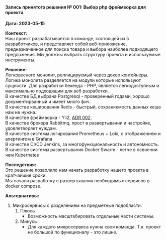 #### Запись принятого решения № 001: Выбор php фреймворка для проекта
**Дата: 2023-05-15**

**Контекст:**  
Наш проект разрабатывается в команде, состоящей из 5 разработчиков, 
и представляет собой веб-приложение, предназначенное для поиска товара и выбора наиболее подходящего предложения. 
Мы должны выбрать структуру проекта и используемые инструменты.

**Решение:**  
Легковесного монолит, реплицируемый через докер контейнеры.  
Логика монолита разделяется на модули которые используют сущности.
Для разработки бекенда - PHP, является легкодоступным и максимально подходящим для веб разработки.  
В качестве БД выбрана Postgresql - проверенный годами, хорошо документирванный и имеет много фич.  
В качестве кеширования Redis - быстрый, сохраняемость данных кеша нам не нужна.  
В качестве фреймворка - Yii2, [ADR 002](./002.md).  
В качестве брокера Rabbitmq, прост в развертывании и настройке, удовлетворяет нуждам.  
В качестве системы логирования Prometheus + Loki, с отображением и алертингом в Grafana  
В качестве CI/CD Jenkins, за многофункциональность и автономность.  
В качестве системы развертывания Docker Swarm - легче в освоении чем Kubernetes  


**Последствия:**  
Это решение позволило нам начать разработку нашего проекта в кратчайшие сроки.  
Мы начали разработку с развертывания необходимых сервисов в docker compose.  


**Альтернативы:** 
1. Микросервисы с разделением на предметные подобласти.  
    1. Плюсы  
        - Возможность масштабировать отдельные части системы.
    1. Минусы  
        - Для каждого микросервиса нужна своя команда. Т.к. проект не большой по функционалу - это лишне.


